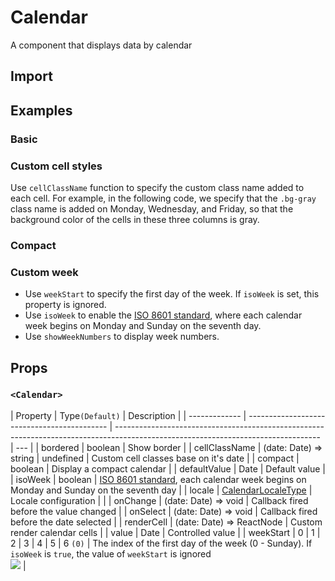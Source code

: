 # Calendar

A component that displays data by calendar

## Import

<!--{include:<import-guide>}-->

## Examples

### Basic

<!--{include:`basic.md`}-->

### Custom cell styles

Use `cellClassName` function to specify the custom class name added to each cell. For example, in the following code, we specify that the `.bg-gray` class name is added on Monday, Wednesday, and Friday, so that the background color of the cells in these three columns is gray.

<!--{include:`custom-cell.md`}-->

### Compact

<!--{include:`compact.md`}-->

### Custom week

<!--{include:`week-start.md`}-->

- Use `weekStart` to specify the first day of the week. If `isoWeek` is set, this property is ignored.
- Use `isoWeek` to enable the [ISO 8601 standard][ISO-8601], where each calendar week begins on Monday and Sunday on the seventh day.
- Use `showWeekNumbers` to display week numbers.

## Props

### `<Calendar>`

<!-- prettier-sort-markdown-table -->

| Property      | Type`(Default)`                             | Description                                                                                                                       |
| ------------- | ------------------------------------------- | --------------------------------------------------------------------------------------------------------------------------------- | --- |
| bordered      | boolean                                     | Show border                                                                                                                       |
| cellClassName | (date: Date) => string \| undefined         | Custom cell classes base on it's date                                                                                             |
| compact       | boolean                                     | Display a compact calendar                                                                                                        |
| defaultValue  | Date                                        | Default value                                                                                                                     |
| isoWeek       | boolean                                     | [ISO 8601 standard][iso-8601], each calendar week begins on Monday and Sunday on the seventh day                                  |
| locale        | [CalendarLocaleType](/guide/i18n/#calendar) | Locale configuration                                                                                                              |     |
| onChange      | (date: Date) => void                        | Callback fired before the value changed                                                                                           |
| onSelect      | (date: Date) => void                        | Callback fired before the date selected                                                                                           |
| renderCell    | (date: Date) => ReactNode                   | Custom render calendar cells                                                                                                      |
| value         | Date                                        | Controlled value                                                                                                                  |
| weekStart     | 0 \| 1 \| 2 \| 3 \| 4 \| 5 \| 6 `(0)`       | The index of the first day of the week (0 - Sunday). If `isoWeek` is `true`, the value of `weekStart` is ignored <br/>![][5.62.0] |

[ISO-8601]: https://en.wikipedia.org/wiki/ISO_week_date
[5.62.0]: https://img.shields.io/badge/min-v5.62.0-blue
